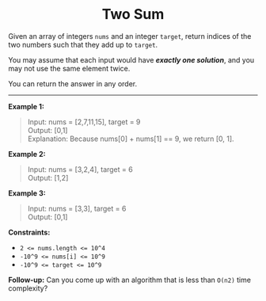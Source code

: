 
<br>

<h1 align="center">
  Two Sum
</h1>

Given an array of integers `nums` and an integer `target`, return indices of the two numbers such that they add up to `target`.

You may assume that each input would have ***exactly one solution***, and you may not use the same element twice.

You can return the answer in any order.

---

**Example 1:**
> Input: nums = [2,7,11,15], target = 9<br>
> Output: [0,1]<br>
> Explanation: Because nums[0] + nums[1] == 9, we return [0, 1].

**Example 2:**
>Input: nums = [3,2,4], target = 6<br>
>Output: [1,2]

**Example 3:**
>Input: nums = [3,3], target = 6<br>
>Output: [0,1]

**Constraints:**
- `2 <= nums.length <= 10^4`
- `-10^9 <= nums[i] <= 10^9`
- `-10^9 <= target <= 10^9`

**Follow-up:** Can you come up with an algorithm that is less than `O(n2)` time complexity?